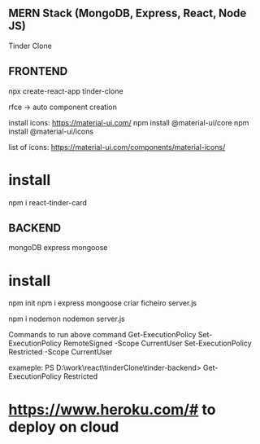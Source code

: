 ## MERN Stack (MongoDB, Express, React, Node JS)
Tinder Clone

## FRONTEND 
npx create-react-app tinder-clone

rfce -> auto component creation

install icons: https://material-ui.com/
npm install @material-ui/core
npm install @material-ui/icons

list of icons: https://material-ui.com/components/material-icons/

# install 
npm i react-tinder-card

## BACKEND
mongoDB
express
mongoose


# install
npm init
npm i express mongoose
criar ficheiro server.js

npm i nodemon
nodemon server.js

Commands to run above command
Get-ExecutionPolicy
Set-ExecutionPolicy RemoteSigned -Scope CurrentUser
Set-ExecutionPolicy Restricted -Scope CurrentUser 

exameple:
PS D:\work\react\tinderClone\tinder-backend> Get-ExecutionPolicy
Restricted



# https://www.heroku.com/#   to deploy on cloud